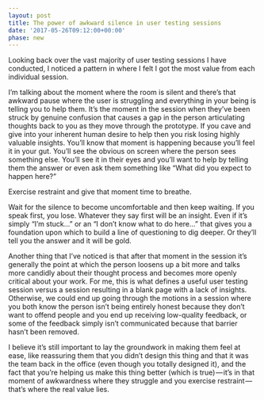 ```yaml
---
layout: post
title: The power of awkward silence in user testing sessions
date: '2017-05-26T09:12:00+00:00'
phase: new
---
```


Looking back over the vast majority of user testing sessions I have conducted, I noticed a pattern in where I felt I got the most value from each individual session.

I’m talking about the moment where the room is silent and there’s that awkward pause where the user is struggling and everything in your being is telling you to help them. It’s the moment in the session when they’ve been struck by genuine confusion that causes a gap in the person articulating thoughts back to you as they move through the prototype. If you cave and give into your inherent human desire to help then you risk losing highly valuable insights. You’ll know that moment is happening because you’ll feel it in your gut. You’ll see the obvious on screen where the person sees something else. You’ll see it in their eyes and you’ll want to help by telling them the answer or even ask them something like “What did you expect to happen here?”

Exercise restraint and give that moment time to breathe.

Wait for the silence to become uncomfortable and then keep waiting. If you speak first, you lose. Whatever they say first will be an insight. Even if it’s simply “I’m stuck…” or an “I don’t know what to do here…” that gives you a foundation upon which to build a line of questioning to dig deeper. Or they’ll tell you the answer and it will be gold.

Another thing that I’ve noticed is that after that moment in the session it’s generally the point at which the person loosens up a bit more and talks more candidly about their thought process and becomes more openly critical about your work. For me, this is what defines a useful user testing session versus a session resulting in a blank page with a lack of insights. Otherwise, we could end up going through the motions in a session where you both know the person isn’t being entirely honest because they don’t want to offend people and you end up receiving low-quality feedback, or some of the feedback simply isn’t communicated because that barrier hasn’t been removed.

I believe it’s still important to lay the groundwork in making them feel at ease, like reassuring them that you didn’t design this thing and that it was the team back in the office (even though you totally designed it), and the fact that you’re helping us make this thing better (which is true) — it’s in that moment of awkwardness where they struggle and you exercise restraint — that’s where the real value lies.
